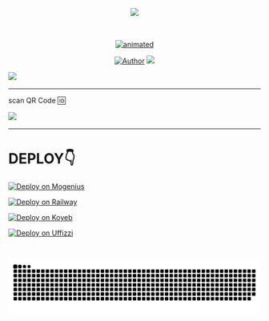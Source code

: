</a>
             
<p align="center">
  <img src="https://readme-typing-svg.herokuapp.com/?lines=WELCOME&font=Fira%20Code&center=true&width=380&height=50">

</a>

<p align="center">
  <a href="#"><img src="http://readme-typing-svg.herokuapp.com?color=d1fa06&center=true&vCenter=true&multiline=false&lines=QUEEN+-X+WHATSAPP+BOT" alt="">
</p>
<p align="center"><img src="https://telegra.ph/file/3b403e1d0943bceda8133.jpg" alt="animated" /></p>

  <p align="center">
<a href="https://chat.whatsapp.com/E0k0MVvZRGJ9KODXcTZufk"><img title="Author" src="https://img.shields.io/badge/BOT NEWS-CHANEL-/JulieMwol?color=blue&style=for-the-badge&logo=whatsapp"></a>
  </a>
  <a href="https://github.com/xneon2/Hashzi-X/fork">
    <img src="https://img.shields.io/github/forks/xneon2/Hashzi-X?label=Fork&style=social">
      
</a>
</p>
  <a href="https://github.com/yureshofficial/Queen-X">
    <img src="https://img.shields.io/github/stars/xneon2/Hashzi-X?style=social">
  </a>

***
scan  QR Code 🆔
<div align="left"><a href="https://queen-x-qr.yureshofficial.repl.co/"><img src="https://media.qrtiger.com/blog/2022/06/what-is-a-qr-code-and-how-does-it-work-the-beginner's-ultimate-guide-copyjpg_800.jpeg" width="150" ></a></div>

---


# DEPLOY👇

[![Deploy on Mogenius](https://telegra.ph/file/946d83b461457a3c1598c.png)](https://studio.mogenius.com/studio/cloud-space/cloud-space-overview)

[![Deploy on Railway](https://railway.app/button.svg)](https://railway.app/dashboard)

[![Deploy on Koyeb](https://telegra.ph/file/48228bbb836479f7a2863.png)](https://app.koyeb.com/deploy?type=git&repository=&branch=name&name=servicename)

[![Deploy on Uffizzi](https://telegra.ph/file/e464e609e43eb3dfdc144.png)](https://app.uffizzi.com/projects)






<br >
 
<div align="center">

 [![Run on Repl.it](https://github.com/Platane/snk/raw/output/github-contribution-grid-snake.svg)](https://queen-x-qr.yureshofficial.repl.co/)
